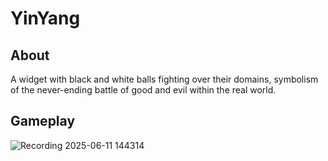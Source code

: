 # YinYang

## About
A widget with black and white balls fighting over their domains, symbolism of the never-ending battle of good and evil within the real world.

## Gameplay
![Recording 2025-06-11 144314](https://github.com/user-attachments/assets/6e3816fd-efa3-4b44-a22d-8c86786faf56)


